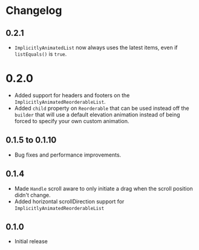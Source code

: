 # Changelog

## 0.2.1
- `ImplicitlyAnimatedList` now always uses the latest items, even if `listEquals()` is `true`.

# 0.2.0
- Added support for headers and footers on the `ImplicitlyAnimatedReorderableList`.
- Added `child` property on `Reorderable` that can be used instead off the `builder` that will use a default elevation animation instead of being forced to specify your own custom animation.

## 0.1.5 to 0.1.10
- Bug fixes and performance improvements.

## 0.1.4
- Made `Handle` scroll aware to only initiate a drag when the scroll position didn't change.
- Added horizontal scrollDirection support for `ImplicitlyAnimatedReorderableList`

## 0.1.0
- Initial release